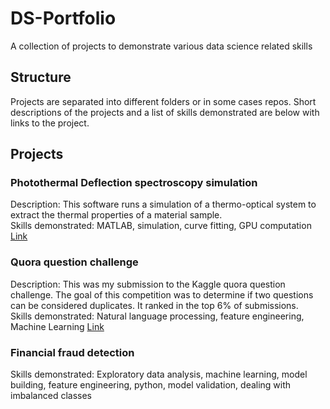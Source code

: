 # DS-Portfolio
A collection of projects to demonstrate various data science related skills

## Structure
Projects are separated into different folders or in some cases repos. Short descriptions of the projects and a list of skills demonstrated are below with links to the project.

## Projects

### Photothermal Deflection spectroscopy simulation
Description: This software runs a simulation of a thermo-optical system to extract the thermal properties of a material
sample.  
Skills demonstrated: MATLAB, simulation, curve fitting, GPU computation  
[Link](https://github.com/rbauld/PDS-sim)  

### Quora question challenge
Description: This was my submission to the Kaggle quora question challenge. The goal of this competition was to determine if two questions can be considered duplicates. It ranked in the top 6% of submissions.  
Skills demonstrated: Natural language processing, feature engineering, Machine Learning
[Link](https://github.com/rbauld/kaggle/tree/master/quora_question_pair)

### Financial fraud detection
Skills demonstrated: Exploratory data analysis, machine learning, model building, feature engineering, python, model validation, dealing with imbalanced classes
